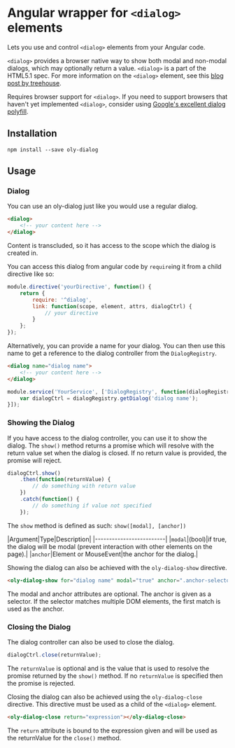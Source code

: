 # Angular wrapper for `<dialog>` elements

Lets you use and control `<dialog>` elements from your Angular code.

`<dialog>` provides a browser native way to show both modal and
non-modal dialogs, which may optionally return a value. `<dialog>` is a part
of the HTML5.1 spec. For more information on the `<dialog>` element, see this 
[blog post by treehouse](http://blog.teamtreehouse.com/a-preview-of-the-new-dialog-element).

Requires browser support for `<dialog>`. If you need to support browsers that
haven't yet implemented `<dialog>`, consider using
[Google's excellent dialog polyfill](https://github.com/GoogleChrome/dialog-polyfill).

## Installation

`npm install --save oly-dialog`

## Usage

### Dialog

You can use an oly-dialog just like you would use a regular dialog.

```html
<dialog>
    <!-- your content here -->
</dialog>
```

Content is transcluded, so it has access to the scope which the dialog is
created in.

You can access this dialog from angular code by `require`ing it from a child
directive like so:

```javascript
module.directive('yourDirective', function() {
    return {
        require: '^dialog',
        link: function(scope, element, attrs, dialogCtrl) {
            // your directive
        }
    };
});
```

Alternatively, you can provide a name for your dialog. You can then use this
name to get a reference to the dialog controller from the `DialogRegistry`.

```html
<dialog name="dialog name">
    <!-- your content here -->
</dialog>
```

```javascript
module.service('YourService', ['DialogRegistry', function(dialogRegistry) {
    var dialogCtrl = dialogRegistry.getDialog('dialog name');
}]);
```

### Showing the Dialog
If you have access to the dialog controller, you can use it to show the dialog.
The `show()` method returns a promise which will resolve with the return value
set when the dialog is closed. If no return value is provided, the promise will
reject.

```javascript
dialogCtrl.show()
    .then(function(returnValue) {
        // do something with return value
    })
    .catch(function() {
        // do something if value not specified
    });
```

The `show` method is defined as such:
`show([modal], [anchor])`

|Argument|Type|Description|
|-------------------------|
|`modal`|(bool)|if true, the dialog will be modal (prevent interaction with other elements on the page).|
|`anchor`|Element or MouseEvent|the anchor for the dialog.|

Showing the dialog can also be achieved with the `oly-dialog-show` directive.

```html
<oly-dialog-show for="dialog name" modal="true" anchor=".anchor-selector"></oly-dialog-show>
```

The modal and anchor attributes are optional. The anchor is given as a selector.
If the selector matches multiple DOM elements, the first match is used as the
anchor.

### Closing the Dialog
The dialog controller can also be used to close the dialog.

```javascript
dialogCtrl.close(returnValue);
```

The `returnValue` is optional and is the value that is used to resolve the
promise returned by the `show()` method. If no `returnValue` is specified then
the promise is rejected.

Closing the dialog can also be achieved using the `oly-dialog-close` directive.
This directive must be used as a child of the `<dialog>` element.

```html
<oly-dialog-close return="expression"></oly-dialog-close>
```

The `return` attribute is bound to the expression given and will be used as the
returnValue for the `close()` method.